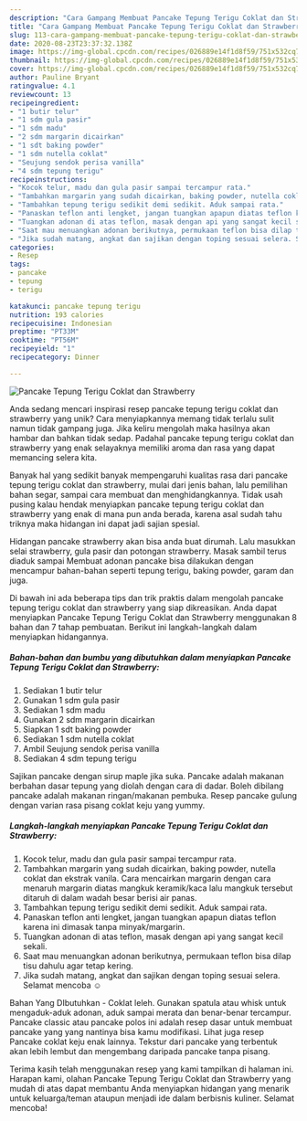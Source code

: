 ```yaml
---
description: "Cara Gampang Membuat Pancake Tepung Terigu Coklat dan Strawberry Anti Gagal"
title: "Cara Gampang Membuat Pancake Tepung Terigu Coklat dan Strawberry Anti Gagal"
slug: 113-cara-gampang-membuat-pancake-tepung-terigu-coklat-dan-strawberry-anti-gagal
date: 2020-08-23T23:37:32.138Z
image: https://img-global.cpcdn.com/recipes/026889e14f1d8f59/751x532cq70/pancake-tepung-terigu-coklat-dan-strawberry-foto-resep-utama.jpg
thumbnail: https://img-global.cpcdn.com/recipes/026889e14f1d8f59/751x532cq70/pancake-tepung-terigu-coklat-dan-strawberry-foto-resep-utama.jpg
cover: https://img-global.cpcdn.com/recipes/026889e14f1d8f59/751x532cq70/pancake-tepung-terigu-coklat-dan-strawberry-foto-resep-utama.jpg
author: Pauline Bryant
ratingvalue: 4.1
reviewcount: 13
recipeingredient:
- "1 butir telur"
- "1 sdm gula pasir"
- "1 sdm madu"
- "2 sdm margarin dicairkan"
- "1 sdt baking powder"
- "1 sdm nutella coklat"
- "Seujung sendok perisa vanilla"
- "4 sdm tepung terigu"
recipeinstructions:
- "Kocok telur, madu dan gula pasir sampai tercampur rata."
- "Tambahkan margarin yang sudah dicairkan, baking powder, nutella coklat dan ekstrak vanila. Cara mencairkan margarin dengan cara menaruh margarin diatas mangkuk keramik/kaca lalu mangkuk tersebut ditaruh di dalam wadah besar berisi air panas."
- "Tambahkan tepung terigu sedikit demi sedikit. Aduk sampai rata."
- "Panaskan teflon anti lengket, jangan tuangkan apapun diatas teflon karena ini dimasak tanpa minyak/margarin."
- "Tuangkan adonan di atas teflon, masak dengan api yang sangat kecil sekali."
- "Saat mau menuangkan adonan berikutnya, permukaan teflon bisa dilap tisu dahulu agar tetap kering."
- "Jika sudah matang, angkat dan sajikan dengan toping sesuai selera. Selamat mencoba ☺️"
categories:
- Resep
tags:
- pancake
- tepung
- terigu

katakunci: pancake tepung terigu 
nutrition: 193 calories
recipecuisine: Indonesian
preptime: "PT33M"
cooktime: "PT56M"
recipeyield: "1"
recipecategory: Dinner

---
```



![Pancake Tepung Terigu Coklat dan Strawberry](https://img-global.cpcdn.com/recipes/026889e14f1d8f59/751x532cq70/pancake-tepung-terigu-coklat-dan-strawberry-foto-resep-utama.jpg)

Anda sedang mencari inspirasi resep pancake tepung terigu coklat dan strawberry yang unik? Cara menyiapkannya memang tidak terlalu sulit namun tidak gampang juga. Jika keliru mengolah maka hasilnya akan hambar dan bahkan tidak sedap. Padahal pancake tepung terigu coklat dan strawberry yang enak selayaknya memiliki aroma dan rasa yang dapat memancing selera kita.

Banyak hal yang sedikit banyak mempengaruhi kualitas rasa dari pancake tepung terigu coklat dan strawberry, mulai dari jenis bahan, lalu pemilihan bahan segar, sampai cara membuat dan menghidangkannya. Tidak usah pusing kalau hendak menyiapkan pancake tepung terigu coklat dan strawberry yang enak di mana pun anda berada, karena asal sudah tahu triknya maka hidangan ini dapat jadi sajian spesial.

Hidangan pancake strawberry akan bisa anda buat dirumah. Lalu masukkan selai strawberry, gula pasir dan potongan strawberry. Masak sambil terus diaduk sampai Membuat adonan pancake bisa dilakukan dengan mencampur bahan-bahan seperti tepung terigu, baking powder, garam dan juga.


Di bawah ini ada beberapa tips dan trik praktis dalam mengolah pancake tepung terigu coklat dan strawberry yang siap dikreasikan. Anda dapat menyiapkan Pancake Tepung Terigu Coklat dan Strawberry menggunakan 8 bahan dan 7 tahap pembuatan. Berikut ini langkah-langkah dalam menyiapkan hidangannya.

<!--inarticleads1-->

##### Bahan-bahan dan bumbu yang dibutuhkan dalam menyiapkan Pancake Tepung Terigu Coklat dan Strawberry:

1. Sediakan 1 butir telur
1. Gunakan 1 sdm gula pasir
1. Sediakan 1 sdm madu
1. Gunakan 2 sdm margarin dicairkan
1. Siapkan 1 sdt baking powder
1. Sediakan 1 sdm nutella coklat
1. Ambil Seujung sendok perisa vanilla
1. Sediakan 4 sdm tepung terigu


Sajikan pancake dengan sirup maple jika suka. Pancake adalah makanan berbahan dasar tepung yang diolah dengan cara di dadar. Boleh dibilang pancake adalah makanan ringan/makanan pembuka. Resep pancake gulung dengan varian rasa pisang coklat keju yang yummy. 

<!--inarticleads2-->

##### Langkah-langkah menyiapkan Pancake Tepung Terigu Coklat dan Strawberry:

1. Kocok telur, madu dan gula pasir sampai tercampur rata.
1. Tambahkan margarin yang sudah dicairkan, baking powder, nutella coklat dan ekstrak vanila. Cara mencairkan margarin dengan cara menaruh margarin diatas mangkuk keramik/kaca lalu mangkuk tersebut ditaruh di dalam wadah besar berisi air panas.
1. Tambahkan tepung terigu sedikit demi sedikit. Aduk sampai rata.
1. Panaskan teflon anti lengket, jangan tuangkan apapun diatas teflon karena ini dimasak tanpa minyak/margarin.
1. Tuangkan adonan di atas teflon, masak dengan api yang sangat kecil sekali.
1. Saat mau menuangkan adonan berikutnya, permukaan teflon bisa dilap tisu dahulu agar tetap kering.
1. Jika sudah matang, angkat dan sajikan dengan toping sesuai selera. Selamat mencoba ☺️


Bahan Yang DIbutuhkan  - Coklat leleh. Gunakan spatula atau whisk untuk mengaduk-aduk adonan, aduk sampai merata dan benar-benar tercampur. Pancake classic atau pancake polos ini adalah resep dasar untuk membuat pancake yang yang nantinya bisa kamu modifikasi. Lihat juga resep Pancake coklat keju enak lainnya. Tekstur dari pancake yang terbentuk akan lebih lembut dan mengembang daripada pancake tanpa pisang. 

Terima kasih telah menggunakan resep yang kami tampilkan di halaman ini. Harapan kami, olahan Pancake Tepung Terigu Coklat dan Strawberry yang mudah di atas dapat membantu Anda menyiapkan hidangan yang menarik untuk keluarga/teman ataupun menjadi ide dalam berbisnis kuliner. Selamat mencoba!
